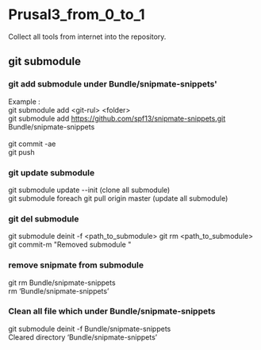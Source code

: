 # PrusaI3_from_0_to_1
Collect all tools from internet into the repository.

## git submodule
### git add submodule under Bundle/snipmate-snippets'
Example : <br />
git submodule add \<git-rul> \<folder> <br />
git submodule add https://github.com/spf13/snipmate-snippets.git Bundle/snipmate-snippets <br />
<br />
git commit -ae<br />
git push<br />

### git update submodule
git submodule update --init (clone all submodule)<br />
git submodule foreach git pull origin master (update all submodule)<br />

### git del submodule
git submodule deinit -f <path_to_submodule>
git rm <path_to_submodule>
git commit-m "Removed submodule "

### remove snipmate from submodule
git rm Bundle/snipmate-snippets<br />
rm ‘Bundle/snipmate-snippets’<br />

### Clean all file which under Bundle/snipmate-snippets
git submodule deinit -f Bundle/snipmate-snippets<br />
Cleared directory ‘Bundle/snipmate-snippets’<br />
